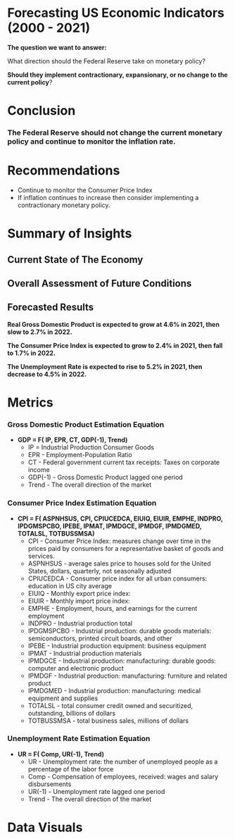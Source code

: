 # Forecasting US Economic Indicators (2000 - 2021)
**The question we want to answer:** 

What direction should the Federal Reserve take on monetary policy?

**Should they implement contractionary, expansionary, or no change to the current policy**? 

# Conclusion 

### The Federal Reserve should not change the current monetary policy and continue to monitor the inflation rate.

# Recommendations
- Continue to monitor the Consumer Price Index
- If inflation continues to increase then consider implementing a contractionary monetary policy.

# Summary of Insights
## Current State of The Economy

## Overall Assessment of Future Conditions

## Forecasted Results
**Real Gross Domestic Product is expected to grow at 4.6% in 2021, then slow to 2.7% in 2022.**

**The Consumer Price Index is expected to grow to 2.4% in 2021, then fall to 1.7% in 2022.**

**The Unemployment Rate is expected to rise to 5.2% in 2021, then decrease to 4.5% in 2022.**

# Metrics
### Gross Domestic Product Estimation Equation
- **GDP = F( IP, EPR, CT, GDP(-1), Trend)**
  - IP = Industrial Production Consumer Goods
  - EPR - Employment-Population Ratio
  - CT - Federal government current tax receipts: Taxes on corporate income
  - GDP(-1) - Gross Domestic Product lagged one period
  - Trend - The overall direction of the market
### Consumer Price Index Estimation Equation
- **CPI = F( ASPNHSUS, CPI, CPIUCEDCA, EIUIQ, EIUIR, EMPHE, INDPRO, IPDGMSPCBO, IPEBE, IPMAT, IPMDGCE, IPMDGF, IPMDGMED, TOTALSL, TOTBUSSMSA)**
  - CPI - Consumer Price Index: measures change over time in the prices paid by consumers for a representative basket of goods and services.
  - ASPNHSUS - average sales price to houses sold for the United States, dollars, quarterly, not seasonally adjusted
  - CPIUCEDCA - Consumer price index for all urban consumers: education in US city average
  -  EIUIQ - Monthly export price index:
  -  EIUIR - Monthly import price index:
  -  EMPHE - Employment, hours, and earnings for the current employment
  -  INDPRO - Industrial production total
  -  IPDGMSPCBO - Industrial production: durable goods materials: semiconductors, printed circuit boards, and other
  -  IPEBE - Industrial production equipment: business equipment
  -  IPMAT - Industrial production materials
  -  IPMDGCE - Industrial production: manufacturing: durable goods: computer and electronic product
  -  IPMDGF - Industrial production: manufacturing: furniture and related product 
  -  IPMDGMED - Industrial production: manufacturing: medical equipment and supplies
  -  TOTALSL - total consumer credit owned and securitized, outstanding, billions of dollars
  -  TOTBUSSMSA - total business sales, millions of dollars
### Unemployment Rate Estimation Equation
- **UR = F( Comp, UR(-1), Trend)**
  - UR - Unemployment rate: the number of unemployed people as a percentage of the labor force
  - Comp - Compensation of employees, received: wages and salary disbursements
  - UR(-1) - Unemployment rate lagged one period
  - Trend - The overall direction of the market

# Data Visuals 


